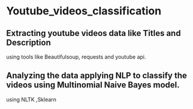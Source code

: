 # Youtube_videos_classification

## Extracting youtube videos data like Titles and Description 
using tools like Beautifulsoup, requests and youtube api.

## Analyzing the data applying NLP to classify the videos using Multinomial Naive Bayes model.
using NLTK ,Sklearn 
